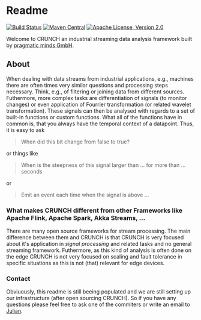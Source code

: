 <!--
  ~ Licensed to the Apache Software Foundation (ASF) under one
  ~ or more contributor license agreements.  See the NOTICE file
  ~ distributed with this work for additional information
  ~ regarding copyright ownership.  The ASF licenses this file
  ~ to you under the Apache License, Version 2.0 (the
  ~ "License"); you may not use this file except in compliance
  ~ with the License.  You may obtain a copy of the License at
  ~
  ~   http://www.apache.org/licenses/LICENSE-2.0
  ~
  ~ Unless required by applicable law or agreed to in writing,
  ~ software distributed under the License is distributed on an
  ~ "AS IS" BASIS, WITHOUT WARRANTIES OR CONDITIONS OF ANY
  ~ KIND, either express or implied.  See the License for the
  ~ specific language governing permissions and limitations
  ~ under the License.
  -->
  
# Readme

[![Build Status](https://travis-ci.com/pragmaticminds/crunch.svg?branch=develop)](https://travis-ci.com/pragmaticminds/crunch)
[![Maven Central](https://maven-badges.herokuapp.com/maven-central/org.pragmaticminds.crunch/crunch-parent/badge.svg)](https://maven-badges.herokuapp.com/maven-central/org.pragmaticminds.crunch/crunch-parent)
[![Apache License, Version 2.0](https://img.shields.io/github/license/apache/maven.svg?label=License)](https://img.shields.io/github/license/apache/maven.svg?label=License)

Welcome to CRUNCH an industrial streaming data analysis framework built by [pragmatic minds GmbH](www.pragmaticminds.de).

## About

When dealing with data streams from industrial applications, e.g., machines there are often times 
very similar questions and processing steps necessary.
Think, e.g., of filtering or joining data from different sources. Futhermore, more complex tasks are
differentiation of signals (to monitor changes) or even application of Fourrier transformation 
(or related wavelet transformation).
These signals can then be analysed with regards to a set of built-in functions or custom functions.
What all of the functions have in common is, that you always have the temporal context of a datapoint.
Thus, it is easy to ask 

> When did this bit change from false to true?

or things like

> When is the steepness of this signal larger than ... for more than ... seconds

or 

> Emit an event each time when the signal is above ...

### What makes CRUNCH different from other Frameworks like Apache Flink, Apache Spark, Akka Streams, ...

There are many open source frameworks for stream processing. The main difference between them and CRUNCH is
that CRUNCH is very focused about it's application in _signal processing_ and related tasks and no
general streaming framework. Futhermore, as this kind of analysis is often done on the edge CRUNCH is not
very focused on scaling and fault tolerance in specific situations as this is not (that) relevant for edge devices.

### Contact

Obviuously, this readme is still beeing populated and we are still setting up our infrastructure (after open sourcing CRUNCH).
So if you have any questions please feel free to ask one of the commiters or write an email to [Julian](mailto:j.feinauer@pragmaticminds.de).